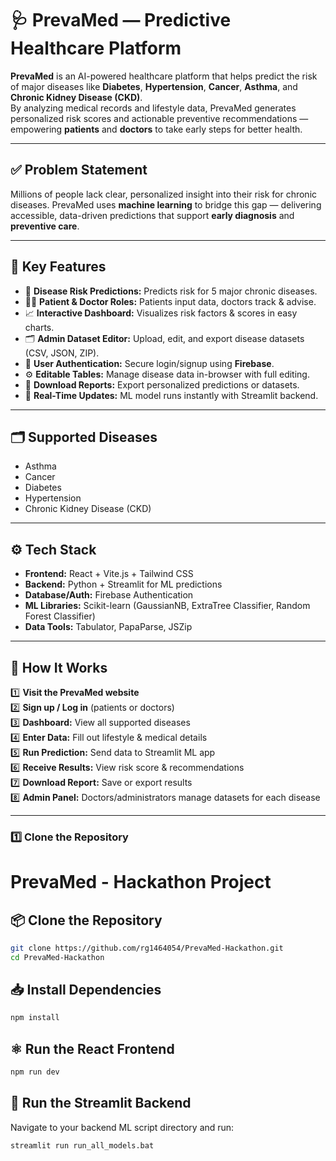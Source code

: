 # 🩺 PrevaMed — Predictive Healthcare Platform

**PrevaMed** is an AI-powered healthcare platform that helps predict the risk of major diseases like **Diabetes**, **Hypertension**, **Cancer**, **Asthma**, and **Chronic Kidney Disease (CKD)**.  
By analyzing medical records and lifestyle data, PrevaMed generates personalized risk scores and actionable preventive recommendations — empowering **patients** and **doctors** to take early steps for better health.

---

## ✅ Problem Statement

Millions of people lack clear, personalized insight into their risk for chronic diseases. PrevaMed uses **machine learning** to bridge this gap — delivering accessible, data-driven predictions that support **early diagnosis** and **preventive care**.

---

## 🚀 Key Features

- 🧬 **Disease Risk Predictions:** Predicts risk for 5 major chronic diseases.
- 👨‍⚕️ **Patient & Doctor Roles:** Patients input data, doctors track & advise.
- 📈 **Interactive Dashboard:** Visualizes risk factors & scores in easy charts.
- 🗂️ **Admin Dataset Editor:** Upload, edit, and export disease datasets (CSV, JSON, ZIP).
- 🔐 **User Authentication:** Secure login/signup using **Firebase**.
- ⚙️ **Editable Tables:** Manage disease data in-browser with full editing.
- 📂 **Download Reports:** Export personalized predictions or datasets.
- 🔄 **Real-Time Updates:** ML model runs instantly with Streamlit backend.

---

## 🗂️ Supported Diseases

- Asthma
- Cancer
- Diabetes
- Hypertension
- Chronic Kidney Disease (CKD)

---

## ⚙️ Tech Stack

- **Frontend:** React + Vite.js + Tailwind CSS
- **Backend:** Python + Streamlit for ML predictions
- **Database/Auth:** Firebase Authentication
- **ML Libraries:** Scikit-learn (GaussianNB, ExtraTree Classifier, Random Forest Classifier)
- **Data Tools:** Tabulator, PapaParse, JSZip

---

## 🧩 How It Works

1️⃣ **Visit the PrevaMed website**  
2️⃣ **Sign up / Log in** (patients or doctors)  
3️⃣ **Dashboard:** View all supported diseases  
4️⃣ **Enter Data:** Fill out lifestyle & medical details  
5️⃣ **Run Prediction:** Send data to Streamlit ML app  
6️⃣ **Receive Results:** View risk score & recommendations  
7️⃣ **Download Report:** Save or export results  
8️⃣ **Admin Panel:** Doctors/administrators manage datasets for each disease

---

### 1️⃣ Clone the Repository

# PrevaMed - Hackathon Project

## 📦 Clone the Repository

```bash
git clone https://github.com/rg1464054/PrevaMed-Hackathon.git
cd PrevaMed-Hackathon
```

## 📥 Install Dependencies

```bash
npm install
```

## ⚛️ Run the React Frontend

```bash
npm run dev
```

## 🧮 Run the Streamlit Backend

Navigate to your backend ML script directory and run:

```bash
streamlit run run_all_models.bat
```
